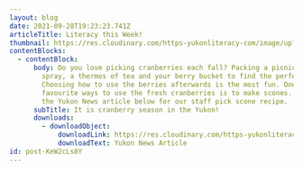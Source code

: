 ```yaml
---
layout: blog
date: 2021-09-28T19:23:23.741Z
articleTitle: Literacy this Week!
thumbnail: https://res.cloudinary.com/https-yukonliteracy-com/image/upload/q_35/v1648534674/screen-shot-2021-09-28-at-12.22.38-pm_nepwo0.png
contentBlocks:
  - contentBlock:
      body: Do you love picking cranberries each fall? Packing a picnic lunch, bear
        spray, a thermos of tea and your berry bucket to find the perfect patch.
        Choosing how to use the berries afterwards is the most fun. One of our
        favourite ways to use the fresh cranberries is to make scones. Check out
        the Yukon News article below for our staff pick scone recipe.
      subTitle: It is cranberry season in the Yukon!
      downloads:
        - downloadObject:
            downloadLink: https://res.cloudinary.com/https-yukonliteracy-com/image/upload/v1648534363/sept-29_t3yduj.pdf
            downloadText: Yukon News Article
id: post-KeW2cLs8Y
---
```


